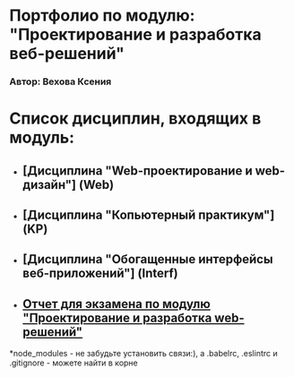 # Портфолио по модулю: "Проектирование и разработка веб-решений" 
  ###  Автор: Вехова Ксения 

# Список дисциплин, входящих в модуль:
* ## [Дисциплина "Web-проектирование и web-дизайн"] (Web)

* ## [Дисциплина "Копьютерный практикум"] (KP)
  
* ## [Дисциплина "Обогащенные интерфейсы веб-приложений"] (Interf)
  
* ## [Отчет для экзамена по модулю "Проектирование и разработка web-решений"](Exam)


*node_modules - не забудьте установить связи:), а .babelrc, .eslintrc и .gitignore - можете найти в корне
